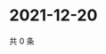 # 2021-12-20

共 0 条

<!-- BEGIN WEIBO -->
<!-- 最后更新时间 Mon Dec 20 2021 13:15:04 GMT+0800 (China Standard Time) -->

<!-- END WEIBO -->
